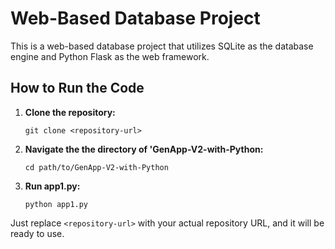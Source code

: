 # Web-Based Database Project

This is a web-based database project that utilizes SQLite as the database engine and Python Flask as the web framework.

## How to Run the Code

1. **Clone the repository:**
   
   `git clone <repository-url>`
3. **Navigate the the directory of 'GenApp-V2-with-Python:**
   
   `cd path/to/GenApp-V2-with-Python`
4. **Run app1.py:**
   
   `python app1.py`


Just replace `<repository-url>` with your actual repository URL, and it will be ready to use.
